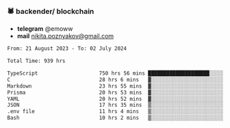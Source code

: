 ### 🕷 backender/ blockchain
- **telegram** @emoww
- **mail** nikita.poznyakov@gmail.com

<!--START_SECTION:waka-->

```txt
From: 21 August 2023 - To: 02 July 2024

Total Time: 939 hrs

TypeScript                    750 hrs 56 mins ████████████████████░░░░░   79.95 %
C                             28 hrs 6 mins   ▓░░░░░░░░░░░░░░░░░░░░░░░░   02.99 %
Markdown                      23 hrs 55 mins  ▓░░░░░░░░░░░░░░░░░░░░░░░░   02.55 %
Prisma                        20 hrs 53 mins  ▓░░░░░░░░░░░░░░░░░░░░░░░░   02.22 %
YAML                          20 hrs 52 mins  ▓░░░░░░░░░░░░░░░░░░░░░░░░   02.22 %
JSON                          17 hrs 35 mins  ▒░░░░░░░░░░░░░░░░░░░░░░░░   01.87 %
.env file                     11 hrs 4 mins   ▒░░░░░░░░░░░░░░░░░░░░░░░░   01.18 %
Bash                          10 hrs 2 mins   ▒░░░░░░░░░░░░░░░░░░░░░░░░   01.07 %
```

<!--END_SECTION:waka-->




